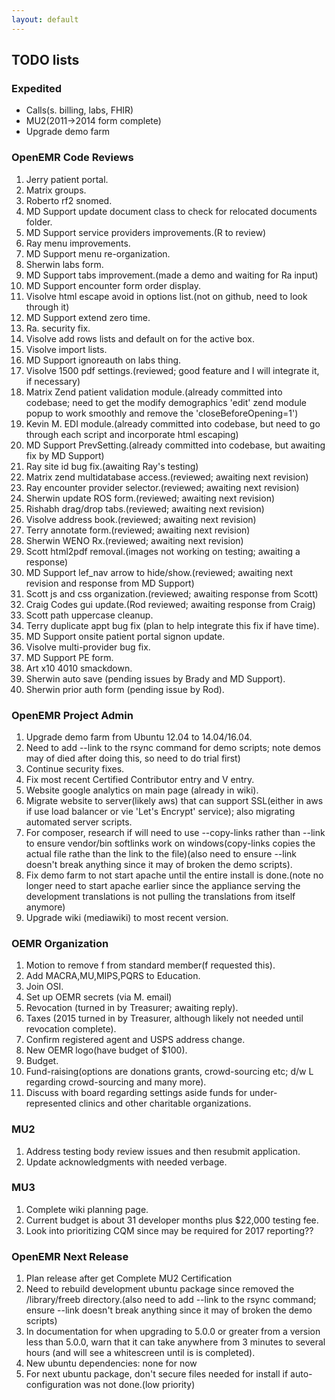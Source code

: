 ```yaml
---
layout: default
---
```

## TODO lists

### Expedited
* Calls(s. billing, labs, FHIR)
* MU2(2011->2014 form complete)
* Upgrade demo farm

### OpenEMR Code Reviews
1. Jerry patient portal.
1. Matrix groups.
1. Roberto rf2 snomed.
1. MD Support update document class to check for relocated documents folder.
1. MD Support service providers improvements.(R to review)
1. Ray menu improvements.
1. MD Support menu re-organization.
1. Sherwin labs form.
1. MD Support tabs improvement.(made a demo and waiting for Ra input)
1. MD Support encounter form order display.
1. Visolve html escape avoid in options list.(not on github, need to look through it)
1. MD Support extend zero time.
1. Ra. security fix.
1. Visolve add rows lists and default on for the active box.
1. Visolve import lists.
1. MD Support ignoreauth on labs thing.
1. Visolve 1500 pdf settings.(reviewed; good feature and I will integrate it, if necessary)
1. Matrix Zend patient validation module.(already committed into codebase; need to get the modify demographics 'edit' zend module popup to work smoothly and remove the 'closeBeforeOpening=1')
1. Kevin M. EDI module.(already committed into codebase, but need to go through each script and incorporate html escaping)
1. MD Support PrevSetting.(already committed into codebase, but awaiting fix by MD Support)
1. Ray site id bug fix.(awaiting Ray's testing)
1. Matrix zend multidatabase access.(reviewed; awaiting next revision)
1. Ray encounter provider selector.(reviewed; awaiting next revision)
1. Sherwin update ROS form.(reviewed; awaiting next revision)
1. Rishabh drag/drop tabs.(reviewed; awaiting next revision)
1. Visolve address book.(reviewed; awaiting next revision)
1. Terry annotate form.(reviewed; awaiting next revision)
1. Sherwin WENO Rx.(reviewed; awaiting next revision) 
1. Scott html2pdf removal.(images not working on testing; awaiting a response)
1. MD Support lef_nav arrow to hide/show.(reviewed; awaiting next revision and response from MD Support)
1. Scott js and css organization.(reviewed; awaiting response from Scott)
1. Craig Codes gui update.(Rod reviewed; awaiting response from Craig)
1. Scott path uppercase cleanup.
1. Terry duplicate appt bug fix (plan to help integrate this fix if have time).
1. MD Support onsite patient portal signon update.
1. Visolve multi-provider bug fix.
1. MD Support PE form.
1. Art x10 4010 smackdown.
1. Sherwin auto save (pending issues by Brady and MD Support).
1. Sherwin prior auth form (pending issue by Rod).

### OpenEMR Project Admin
1. Upgrade demo farm from Ubuntu 12.04 to 14.04/16.04.
1. Need to add --link to the rsync command for demo scripts; note demos may of died after doing this, so need to do trial first)
1. Continue security fixes.
1. Fix most recent Certified Contributor entry and V entry.
1. Website google analytics on main page (already in wiki).
1. Migrate website to server(likely aws) that can support SSL(either in aws if use load balancer or vie 'Let's Encrypt' service); also migrating automated server scripts.
1. For composer, research if will need to use --copy-links rather than --link to ensure vendor/bin softlinks work on windows(copy-links copies the actual file rathe than the link to the file)(also need to ensure --link doesn't break anything since it may of broken the demo scripts).
1. Fix demo farm to not start apache until the entire install is done.(note no longer need to start apache earlier since the appliance serving the development translations is not pulling the translations from itself anymore)
1. Upgrade wiki (mediawiki) to most recent version.

### OEMR Organization
1. Motion to remove f from standard member(f requested this).
1. Add MACRA,MU,MIPS,PQRS to Education.
1. Join OSI.
1. Set up OEMR secrets (via M. email)
1. Revocation (turned in by Treasurer; awaiting reply).
1. Taxes (2015 turned in by Treasurer, although likely not needed until revocation complete).
1. Confirm registered agent and USPS address change.
1. New OEMR logo(have budget of $100).
1. Budget.
1. Fund-raising(options are donations grants, crowd-sourcing etc; d/w L regarding crowd-sourcing and many more).
1. Discuss with board regarding settings aside funds for under-represented clinics and other charitable organizations.

### MU2
1. Address testing body review issues and then resubmit application.
1. Update acknowledgments with needed verbage.

### MU3
1. Complete wiki planning page.
1. Current budget is about 31 developer months plus $22,000 testing fee.
1. Look into prioritizing CQM since may be required for 2017 reporting??

### OpenEMR Next Release
1. Plan release after get Complete MU2 Certification
1. Need to rebuild development ubuntu package since removed the /library/freeb directory.(also need to add --link to the rsync command; ensure --link doesn't break anything since it may of broken the demo scripts)
1. In documentation for when upgrading to 5.0.0 or greater from a version less than 5.0.0, warn that it can take anywhere from 3 minutes to several hours (and will see a whitescreen until is is completed).
1. New ubuntu dependencies: none for now
1. For next ubuntu package, don't secure files needed for install if auto-configuration was not done.(low priority)
